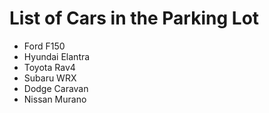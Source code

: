 # List of Cars in the Parking Lot

* Ford F150
* Hyundai Elantra
* Toyota Rav4
* Subaru WRX
* Dodge Caravan
* Nissan Murano


